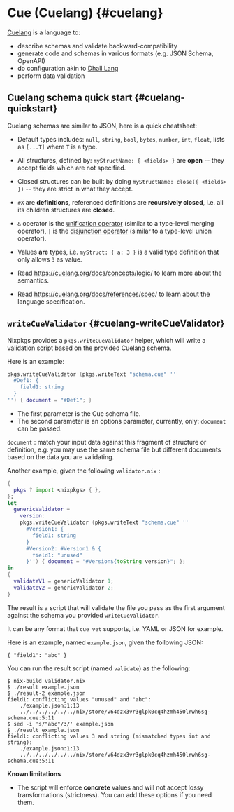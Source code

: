 # Cue (Cuelang) {#cuelang}

[Cuelang](https://cuelang.org/) is a language to:

- describe schemas and validate backward-compatibility
- generate code and schemas in various formats (e.g. JSON Schema, OpenAPI)
- do configuration akin to [Dhall Lang](https://dhall-lang.org/)
- perform data validation

## Cuelang schema quick start {#cuelang-quickstart}

Cuelang schemas are similar to JSON, here is a quick cheatsheet:

- Default types includes: `null`, `string`, `bool`, `bytes`, `number`, `int`, `float`, lists as `[...T]` where `T` is a type.
- All structures, defined by: `myStructName: { <fields> }` are **open** -- they accept fields which are not specified.
- Closed structures can be built by doing `myStructName: close({ <fields> })` -- they are strict in what they accept.
- `#X` are **definitions**, referenced definitions are **recursively closed**, i.e. all its children structures are **closed**.
- `&` operator is the [unification operator](https://cuelang.org/docs/references/spec/#unification) (similar to a type-level merging operator), `|` is the [disjunction operator](https://cuelang.org/docs/references/spec/#disjunction) (similar to a type-level union operator).
- Values **are** types, i.e. `myStruct: { a: 3 }` is a valid type definition that only allows `3` as value.

- Read <https://cuelang.org/docs/concepts/logic/> to learn more about the semantics.
- Read <https://cuelang.org/docs/references/spec/> to learn about the language specification.

## `writeCueValidator` {#cuelang-writeCueValidator}

Nixpkgs provides a `pkgs.writeCueValidator` helper, which will write a validation script based on the provided Cuelang schema.

Here is an example:
```nix
pkgs.writeCueValidator (pkgs.writeText "schema.cue" ''
  #Def1: {
    field1: string
  }
'') { document = "#Def1"; }
```

- The first parameter is the Cue schema file.
- The second parameter is an options parameter, currently, only: `document` can be passed.

`document` : match your input data against this fragment of structure or definition, e.g. you may use the same schema file but different documents based on the data you are validating.

Another example, given the following `validator.nix` :
```nix
{
  pkgs ? import <nixpkgs> { },
}:
let
  genericValidator =
    version:
    pkgs.writeCueValidator (pkgs.writeText "schema.cue" ''
      #Version1: {
        field1: string
      }
      #Version2: #Version1 & {
        field1: "unused"
      }'') { document = "#Version${toString version}"; };
in
{
  validateV1 = genericValidator 1;
  validateV2 = genericValidator 2;
}
```

The result is a script that will validate the file you pass as the first argument against the schema you provided `writeCueValidator`.

It can be any format that `cue vet` supports, i.e. YAML or JSON for example.

Here is an example, named `example.json`, given the following JSON:
```
{ "field1": "abc" }
```

You can run the result script (named `validate`) as the following:

```console
$ nix-build validator.nix
$ ./result example.json
$ ./result-2 example.json
field1: conflicting values "unused" and "abc":
    ./example.json:1:13
    ../../../../../../nix/store/v64dzx3vr3glpk0cq4hzmh450lrwh6sg-schema.cue:5:11
$ sed -i 's/"abc"/3/' example.json
$ ./result example.json
field1: conflicting values 3 and string (mismatched types int and string):
    ./example.json:1:13
    ../../../../../../nix/store/v64dzx3vr3glpk0cq4hzmh450lrwh6sg-schema.cue:5:11
```

**Known limitations**

* The script will enforce **concrete** values and will not accept lossy transformations (strictness). You can add these options if you need them.
